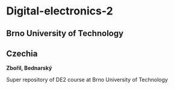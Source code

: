 # Digital-electronics-2

## Brno University of Technology

## Czechia

**Zbořil, Bednarský**

Super repository of DE2 course at Brno University of Technology
